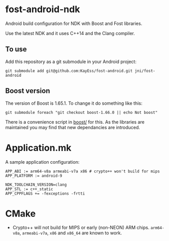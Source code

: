 # fost-android-ndk #

Android build configuration for NDK with Boost and Fost libraries.

Use the latest NDK and it uses C++14 and the Clang compiler.

## To use ##

Add this repository as a git submodule in your Android project:

    git submodule add git@github.com:KayEss/fost-android.git jni/fost-android

## Boost version ##

The version of Boost is 1.65.1. To change it do something like this:

    git submodule foreach "git checkout boost-1.66.0 || echo Not boost"

There is a convenience script in [boost/](./boost/boost-version) for this.  As the libraries are maintained you may find that new dependancies are introduced.


# Application.mk #

A sample application configuration:

    APP_ABI := arm64-v8a armeabi-v7a x86 # crypto++ won't build for mips
    APP_PLATFORM := android-9

    NDK_TOOLCHAIN_VERSION=clang
    APP_STL := c++_static
    APP_CPPFLAGS += -fexceptions -frtti

# CMake #


* Crypto++ will not build for MIPS or early (non-NEON) ARM chips. `arm64-v8a`, `armeabi-v7a`, `x86` and `x86_64` are known to work.
